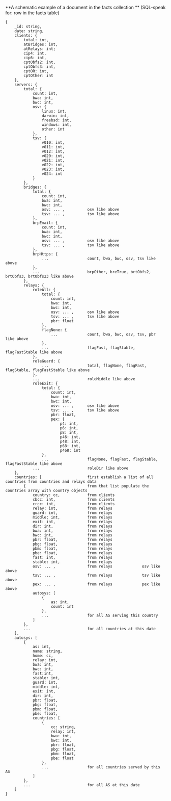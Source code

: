 ﻿**A schematic example of a document in the facts collection **
(SQL-speak for: row in the facts table)

	{ 	
		_id: string,
		date: string,
		clients: {
			total: int,
			atBridges: int,
			atRelays: int;
			cip4: int,
			cip6: int,
			cptObfs2: int,
			cptObfs3: int,
			cptOR: int,
			cptOther: int
		},
		servers: {
			total: {
				count: int,
				bwa: int,
				bwc: int,
				osv: {
					linux: int,
					darwin: int,
					freebsd: int,
					windows: int,
					other: int
				},
				tsv: {
					v010: int,
					v011: int, 
					v012: int, 
					v020: int, 
					v021: int, 
					v022: int, 
					v023: int, 
					v024: int
				}
			},
			bridges: {
				total: {
					count: int,
					bwa: int,
					bwc: int,
					osv: ... ,			osv like above
					tsv: ... ,			tsv like above
				},
				brpEmail: {
					count: int,
					bwa: int,
					bwc: int,
					osv: ... ,			osv like above
					tsv: ... ,			tsv like above
				},
				brpHttps: { 
					... 				count, bwa, bwc, osv, tsv like above
				},	
				...						brpOther, breTrue, brtObfs2, brtObfs3, brtObfs23 like above			
			},
			relays: {
				roleAll: {
					total: {
						count: int,
						bwa: int,
						bwc: int,
						osv: ... ,		osv like above
						tsv: ... ,		tsv like above
						pbr: float
					},
					flagNone: {
						...				count, bwa, bwc, osv, tsv, pbr like above
					},
					...					flagFast, flagStable, flagFastStable like above
				},
				roleGuard: {
					...					total, flagNone, flagFast, flagStable, flagFastStable like above
				},
				...						roleMiddle like above
				roleExit: {
					total: {
						count: int,
						bwa: int,
						bwc: int,
						osv: ... ,		osv like above
						tsv: ... ,		tsv like above
						pbr: float,
						pex: {
							p4: int,
							p6: int,
							p8: int,
							p46: int,
							p48: int,
							p68: int,
							p468: int
					},
					...					flagNone, flagFast, flagStable, flagFastStable like above
				...						roleDir like above
		},
		countries: [					first establish a list of all countries from countries and relays data
			{							from that list populate the countries array with country objects
				country: cc,			from clients
				cbcc: int,				from clients
				crcc: int,				from clients
				relay: int,				from relays
				guard: int,				from relays
				middle: int,			from relays
				exit: int,				from relays
				dir: int,				from relays
				bwa: int,				from relays
				bwc: int,				from relays
				pbr: float,				from relays
				pbg: float,				from relays
				pbm: float,				from relays
				pbe: float,				from relays
				fast: int,				from relays
				stable: int,			from relays
				osv: ... ,				from relays				osv like above
				tsv: ... ,				from relays				tsv like above
				pex: ... ,				from relays				pex like above
				autosys: [
					{
						as: int,
						count: int
					},
					...					for all AS serving this country
				]
			},
			...							for all countries at this date
		],
		autosys: [ 
			{
				as: int,
				name: string,
				home: cc,
				relay: int,
				bwa: int,
				bwc: int,
				fast:int,
				stable: int,
				guard: int,
				middle: int,
				exit: int,
				dir: int,
				pbr: float,
				pbg: float,
				pbm: float,
				pbe: float,
				countries: [
					{
						cc: string,
						relay: int,
						bwa: int,
						bwc: int,
						pbr: float,
						pbg: float,
						pbm: float,
						pbe: float
					},
					...					for all countries served by this AS
				]
			},
			...							for all AS at this date
		]
	}
	
				